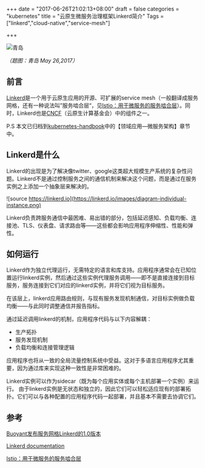 +++
date = "2017-06-26T21:02:13+08:00"
draft = false
categories = "kubernetes"
title = "云原生微服务治理框架Linkerd简介"
Tags = ["linkerd","cloud-native","service-mesh"]

+++

![青岛](https://res.cloudinary.com/jimmysong/image/upload/images/20170526021.jpg)

*（题图：青岛 May 26,2017）*

## 前言

[Linkerd](https://linkerd.io)是一个用于云原生应用的开源、可扩展的service mesh（一般翻译成服务网格，还有一种说法叫”服务啮合层“，见[Istio：用于微服务的服务啮合层](http://www.infoq.com/cn/news/2017/05/istio)）。同时，Linkerd也是[CNCF](https://cncf.io)（云原生计算基金会）中的组件之一。

P.S 本文已归档到[kubernetes-handbook](https://github.com/rootsongjc/kubernetes-handbook/)中的【领域应用—微服务架构】章节中。

## Linkerd是什么

Linkerd的出现是为了解决像twitter、google这类超大规模生产系统的复杂性问题。Linkerd不是通过控制服务之间的通信机制来解决这个问题，而是通过在服务实例之上添加一个抽象层来解决的。

![source https://linkerd.io](https://linkerd.io/images/diagram-individual-instance.png)

Linkerd负责跨服务通信中最困难、易出错的部分，包括延迟感知、负载均衡、连接池、TLS、仪表盘、请求路由等——这些都会影响应用程序伸缩性、性能和弹性。

## 如何运行

Linkerd作为独立代理运行，无需特定的语言和库支持。应用程序通常会在已知位置运行linkerd实例，然后通过这些实例代理服务调用——即不是直接连接到目标服务，服务连接到它们对应的linkerd实例，并将它们视为目标服务。

在该层上，linkerd应用路由规则，与现有服务发现机制通信，对目标实例做负载均衡——与此同时调整通信并报告指标。 

通过延迟调用linkerd的机制，应用程序代码与以下内容解耦：

- 生产拓扑
- 服务发现机制
- 负载均衡和连接管理逻辑

应用程序也将从一致的全局流量控制系统中受益。这对于多语言应用程序尤其重要，因为通过库来实现这种一致性是非常困难的。

Linkerd实例可以作为sidecar（既为每个应用实体或每个主机部署一个实例）来运行。 由于linkerd实例是无状态和独立的，因此它们可以轻松适应现有的部署拓扑。它们可以与各种配置的应用程序代码一起部署，并且基本不需要去协调它们。

## 参考

[Buoyant发布服务网格Linkerd的1.0版本](http://www.infoq.com/cn/news/2017/05/buoyant-release-ver-1-of-linkerd)

[Linkerd documentation](https://linkerd.io/documentation/)

[Istio：用于微服务的服务啮合层](http://www.infoq.com/cn/news/2017/05/istio)

